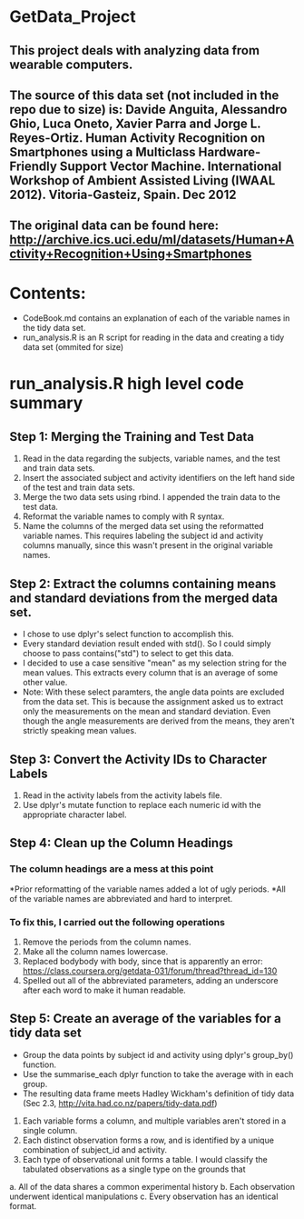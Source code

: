 # GetData_Project

## This project deals with analyzing data from wearable computers.

## The source of this data set (not included in the repo due to size) is: Davide Anguita, Alessandro Ghio, Luca Oneto, Xavier Parra and Jorge L. Reyes-Ortiz. Human Activity Recognition on Smartphones using a Multiclass Hardware-Friendly Support Vector Machine. International Workshop of Ambient Assisted Living (IWAAL 2012). Vitoria-Gasteiz, Spain. Dec 2012

## The original data can be found here: http://archive.ics.uci.edu/ml/datasets/Human+Activity+Recognition+Using+Smartphones

# Contents:
* CodeBook.md contains an explanation of each of the variable names in the tidy data set.
* run_analysis.R is an R script for reading in the data and creating a tidy data set (ommited for size)

# run_analysis.R high level code summary

## Step 1: Merging the Training and Test Data
1. Read in the data regarding the subjects, variable names, and the test and train data sets.
2. Insert the associated subject and activity identifiers on the left hand side of the test and train data sets.
3. Merge the two data sets using rbind. I appended the train data to the test data.
4. Reformat the variable names to comply with R syntax.
5. Name the columns of the merged data set using the reformatted variable names. This requires labeling the subject id and activity columns manually, since this wasn't present in the original variable names.

## Step 2: Extract the columns containing means and standard deviations from the merged data set.
* I chose to use dplyr's select function to accomplish this.
* Every standard deviation result ended with std(). So I could simply choose to pass contains("std") to select to get this data.
* I decided to use a case sensitive "mean" as my selection string for the mean values. This extracts every column that is an average of some other value.
* Note: With these select paramters, the angle data points are excluded from the data set. This is because the assignment asked us to extract only the measurements on the mean and standard deviation. Even though the angle measurements are derived from the means, they aren't strictly speaking mean values.

## Step 3: Convert the Activity IDs to Character Labels
1. Read in the activity labels from the activity labels file.
2. Use dplyr's mutate function to replace each numeric id with the appropriate character label.

## Step 4: Clean up the Column Headings

### The column headings are a mess at this point

*Prior reformatting of the variable names added a lot of ugly periods.
*All of the variable names are abbreviated and hard to interpret.

### To fix this, I carried out the following operations

1. Remove the periods from the column names.
2. Make all the column names lowercase.
3. Replaced bodybody with body, since that is apparently an error: https://class.coursera.org/getdata-031/forum/thread?thread_id=130
4. Spelled out all of the abbreviated parameters, adding an underscore after each word to make it human readable.

## Step 5: Create an average of the variables for a tidy data set

* Group the data points by subject id and activity using dplyr's group_by() function.
* Use the summarise_each dplyr function to take the average with in each group.
* The resulting data frame meets Hadley Wickham's definition of tidy data (Sec 2.3, http://vita.had.co.nz/papers/tidy-data.pdf)

1. Each variable forms a column, and multiple variables aren't stored in a single column.
2. Each distinct observation forms a row, and is identified by a unique combination of subject_id and activity.
3. Each type of observational unit forms a table. I would classify the tabulated observations as a single type on the grounds that

a. All of the data shares a common experimental history
b. Each observation underwent identical manipulations
c. Every observation has an identical format.
